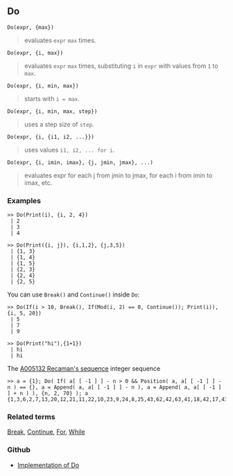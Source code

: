## Do

```
Do(expr, {max})
```

> evaluates `expr` `max` times.

```
Do(expr, {i, max})
```

> evaluates `expr` `max` times, substituting `i` in `expr` with values from `1` to `max`.

```
Do(expr, {i, min, max})
```

> starts with `i = max`.

```
Do(expr, {i, min, max, step})
```

> uses a step size of `step`.

```
Do(expr, {i, {i1, i2, ...}})
```

> uses values `i1, i2, ... for i`.

```
Do(expr, {i, imin, imax}, {j, jmin, jmax}, ...)
```

> evaluates expr for each j from jmin to jmax, for each i from imin to imax, etc. 
  
### Examples

```
>> Do(Print(i), {i, 2, 4})
 | 2
 | 3
 | 4
 
>> Do(Print({i, j}), {i,1,2}, {j,3,5})
 | {1, 3}
 | {1, 4}
 | {1, 5}
 | {2, 3}
 | {2, 4}
 | {2, 5}
```

You can use `Break()` and `Continue()` inside `Do`:

```
>> Do(If(i > 10, Break(), If(Mod(i, 2) == 0, Continue()); Print(i)), {i, 5, 20})
 | 5
 | 7
 | 9
 
>> Do(Print("hi"),{1+1})
 | hi
 | hi
```

The [A005132 Recaman's sequence](http://oeis.org/A005132) integer sequence

```
>> a = {1}; Do( If( a[ [ -1 ] ] - n > 0 && Position( a, a[ [ -1 ] ] - n ) == {}, a = Append( a, a[ [ -1 ] ] - n ), a = Append( a, a[ [ -1 ] ] + n ) ), {n, 2, 70} ); a
{1,3,6,2,7,13,20,12,21,11,22,10,23,9,24,8,25,43,62,42,63,41,18,42,17,43,16,44,15,45,14,46,79,113,78,114,77,39,78,38,79,37,80,36,81,35,82,34,83,33,84,32,85,31,86,30,87,29,88,28,89,27,90,26,91,157,224,156,225,155}
```

### Related terms 
[Break](Break.md), [Continue](Continue.md), [For](For.md), [While](While.md) 

### Github

* [Implementation of Do](https://github.com/axkr/symja_android_library/blob/master/symja_android_library/matheclipse-core/src/main/java/org/matheclipse/core/builtin/Programming.java#L723) 
